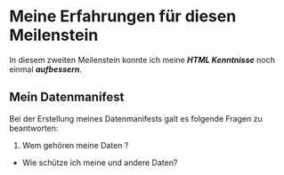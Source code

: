 
# Meine Erfahrungen für diesen Meilenstein

In diesem zweiten Meilenstein konnte ich meine ***HTML Kenntnisse*** noch einmal ***aufbessern***. 

## Mein Datenmanifest

Bei der Erstellung meines Datenmanifests galt es folgende Fragen zu beantworten:

1. Wem gehören meine Daten ?

* Wie schütze ich meine und andere Daten?
